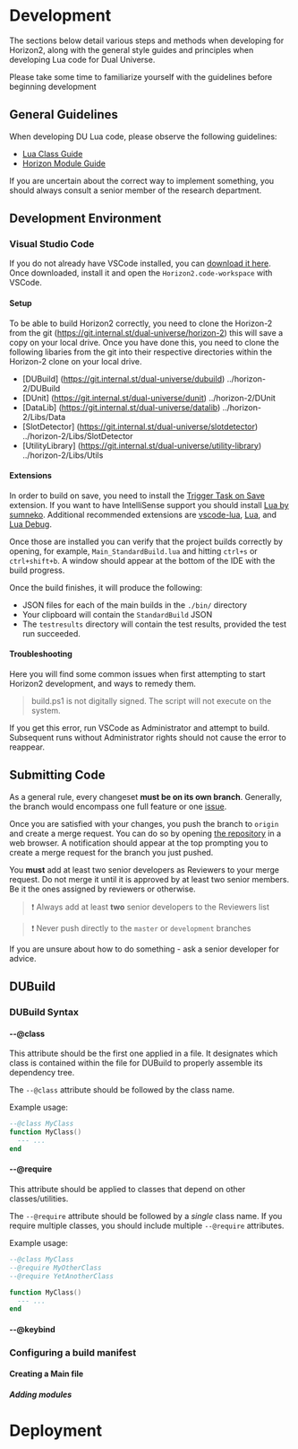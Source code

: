 # Development

The sections below detail various steps and methods when developing for Horizon2, along with the general style guides and principles when developing Lua code for Dual Universe.

Please take some time to familiarize yourself with the guidelines before beginning development

## General Guidelines

When developing DU Lua code, please observe the following guidelines:

- [Lua Class Guide](Class-Guidelines)
- [Horizon Module Guide](HorizonModule-Guidelines)

If you are uncertain about the correct way to implement something, you should always consult a senior member of the research department.

## Development Environment

### Visual Studio Code

If you do not already have VSCode installed, you can [download it here](https://code.visualstudio.com/download). Once downloaded, install it and open the `Horizon2.code-workspace` with VSCode.

#### Setup

To be able to build Horizon2 correctly, you need to clone the Horizon-2 from the git (https://git.internal.st/dual-universe/horizon-2) this will save a copy on your local drive. Once you have done this, you need to clone the following libaries from the git into their respective directories within the Horizon-2 clone on your local drive.
- [DUBuild] (https://git.internal.st/dual-universe/dubuild) ../horizon-2/DUBuild
- [DUnit] (https://git.internal.st/dual-universe/dunit) ../horizon-2/DUnit
- [DataLib] (https://git.internal.st/dual-universe/datalib) ../horizon-2/Libs/Data
- [SlotDetector] (https://git.internal.st/dual-universe/slotdetector) ../horizon-2/Libs/SlotDetector
- [UtilityLibrary] (https://git.internal.st/dual-universe/utility-library) ../horizon-2/Libs/Utils

#### Extensions

In order to build on save, you need to install the [Trigger Task on Save](https://marketplace.visualstudio.com/items?itemName=Gruntfuggly.triggertaskonsave) extension.
If you want to have IntelliSense support you should install [Lua by sumneko](https://marketplace.visualstudio.com/items?itemName=sumneko.lua). Additional recommended extensions are [vscode-lua](https://marketplace.visualstudio.com/items?itemName=trixnz.vscode-lua), [Lua](https://marketplace.visualstudio.com/items?itemName=keyring.Lua), and [Lua Debug](https://marketplace.visualstudio.com/items?itemName=actboy168.lua-debug).

Once those are installed you can verify that the project builds correctly by opening, for example, `Main_StandardBuild.lua` and hitting `ctrl+s` or `ctrl+shift+b`. A window should appear at the bottom of the IDE with the build progress.

Once the build finishes, it will produce the following:

- JSON files for each of the main builds in the `./bin/` directory
- Your clipboard will contain the `StandardBuild` JSON
- The `testresults` directory will contain the test results, provided the test run succeeded.

#### Troubleshooting

Here you will find some common issues when first attempting to start Horizon2 development, and ways to remedy them.

> build.ps1 is not digitally signed. The script will not execute on the system.

If you get this error, run VSCode as Administrator and attempt to build. Subsequent runs without Administrator rights should not cause the error to reappear.

## Submitting Code

As a general rule, every changeset **must be on its own branch**. Generally, the branch would encompass one full feature or one [issue](https://git.internal.st/dual-universe/horizon-2/-/issues).

Once you are satisfied with your changes, you push the branch to `origin` and create a merge request. You can do so by opening [the repository](https://git.internal.st/) in a web browser. A notification should appear at the top prompting you to create a merge request for the branch you just pushed.

You **must** add at least two senior developers as Reviewers to your merge request. Do not merge it until it is approved by at least two senior members. Be it the ones assigned by reviewers or otherwise.

> ❗ Always add at least **two** senior developers to the Reviewers list

> ❗ Never push directly to the `master` or `development` branches

If you are unsure about how to do something - ask a senior developer for advice.

## DUBuild

### DUBuild Syntax

#### --@class

This attribute should be the first one applied in a file. It designates which class is contained within the file for DUBuild to properly assemble its dependency tree.

The `--@class` attribute should be followed by the class name.

Example usage:

```lua
--@class MyClass
function MyClass()
  --- ...
end
```

#### --@require

This attribute should be applied to classes that depend on other classes/utilities.

The `--@require` attribute should be followed by a _single_ class name. If you require multiple classes, you should include multiple `--@require` attributes.

Example usage:

```lua
--@class MyClass
--@require MyOtherClass
--@require YetAnotherClass

function MyClass()
  --- ...
end
```

#### --@keybind

### Configuring a build manifest

#### Creating a Main file

##### Adding modules

# Deployment

